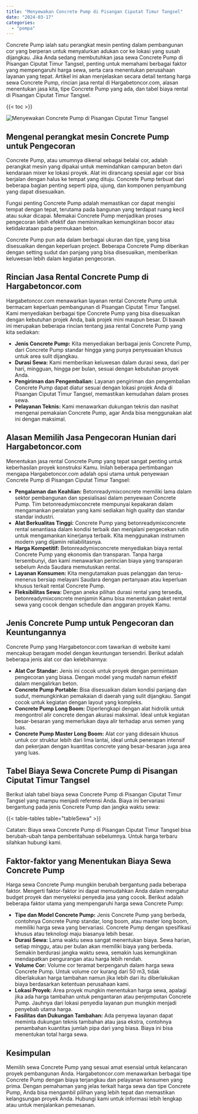 ```yaml
---
title: "Menyewakan Concrete Pump di Pisangan Ciputat Timur Tangsel"
date: "2024-03-17"
categories: 
  - "pompa"
---
```




Concrete Pump ialah satu perangkat mesin penting dalam pembangunan cor yang berperan untuk menyalurkan adukan cor ke lokasi yang susah dijangkau. Jika Anda sedang membutuhkan jasa sewa Concrete Pump di Pisangan Ciputat Timur Tangsel, penting untuk memahami berbagai faktor yang mempengaruhi harga sewa, serta cara menentukan perusahaan layanan yang tepat. Artikel ini akan menjelaskan secara detail tentang harga sewa Concrete Pump, rincian jasa rental di Hargabetoncor.com, alasan menentukan jasa kita, tipe Concrete Pump yang ada, dan tabel biaya rental di Pisangan Ciputat Timur Tangsel.

{{< toc >}}

![Menyewakan Concrete Pump di Pisangan Ciputat Timur Tangsel](https://hargareadymixid.github.io/pompa/concrete-pump%20(15).png)

## Mengenal perangkat mesin Concrete Pump untuk Pengecoran

Concrete Pump, atau umumnya dikenal sebagai belalai cor, adalah perangkat mesin yang dipakai untuk memindahkan campuran beton dari kendaraan mixer ke lokasi proyek. Alat ini dirancang spesial agar cor bisa berjalan dengan halus ke tempat yang dituju. Concrete Pump terbuat dari beberapa bagian penting seperti pipa, ujung, dan komponen penyambung yang dapat disesuaikan.

Fungsi penting Concrete Pump adalah memastikan cor dapat mengisi tempat dengan tepat, terutama pada bangunan yang terdapat ruang kecil atau sukar dicapai. Memakai Concrete Pump menjadikan proses pengecoran lebih efektif dan meminimalkan kemungkinan bocor atau ketidakrataan pada permukaan beton.

Concrete Pump pun ada dalam berbagai ukuran dan tipe, yang bisa disesuaikan dengan keperluan project. Beberapa Concrete Pump diberikan dengan setting sudut dan panjang yang bisa disesuaikan, memberikan keluwesan lebih dalam kegiatan pengecoran.

## Rincian Jasa Rental Concrete Pump di Hargabetoncor.com

Hargabetoncor.com menawarkan layanan rental Concrete Pump untuk bermacam keperluan pembangunan di Pisangan Ciputat Timur Tangsel. Kami menyediakan berbagai tipe Concrete Pump yang bisa disesuaikan dengan kebutuhan projek Anda, baik projek mini maupun besar. Di bawah ini merupakan beberapa rincian tentang jasa rental Concrete Pump yang kita sediakan:

- **Jenis Concrete Pump:** Kita menyediakan berbagai jenis Concrete Pump, dari Concrete Pump standar hingga yang punya penyesuaian khusus untuk area sulit dijangkau.
- **Durasi Sewa:** Kami memberikan keluwesan dalam durasi sewa, dari per hari, mingguan, hingga per bulan, sesuai dengan kebutuhan proyek Anda.
- **Pengiriman dan Pengembalian:** Layanan pengiriman dan pengembalian Concrete Pump dapat diatur sesuai dengan lokasi projek Anda di Pisangan Ciputat Timur Tangsel, memastikan kemudahan dalam proses sewa.
- **Pelayanan Teknis:** Kami menawarkan dukungan teknis dan nasihat mengenai pemakaian Concrete Pump, agar Anda bisa menggunakan alat ini dengan maksimal.

## Alasan Memilih Jasa Pengecoran Hunian dari Hargabetoncor.com

Menentukan jasa rental Concrete Pump yang tepat sangat penting untuk keberhasilan proyek konstruksi Kamu. Inilah beberapa pertimbangan mengapa Hargabetoncor.com adalah opsi utama untuk penyewaan Concrete Pump di Pisangan Ciputat Timur Tangsel:

- **Pengalaman dan Keahlian:** Betonreadymixconcrete memiliki lama dalam sektor pembangunan dan spesialisasi dalam penyewaan Concrete Pump. Tim betonreadymixconcrete mempunyai kepakaran dalam mengamankan peralatan yang kami sediakan high quality dan standar standar industri.
- **Alat Berkualitas Tinggi:** Concrete Pump yang betonreadymixconcrete rental senantiasa dalam kondisi terbaik dan menjalani pengecekan rutin untuk mengamankan kinerjanya terbaik. Kita menggunakan instrumen modern yang dijamin reliabilitasnya.
- **Harga Kompetitif:** Betonreadymixconcrete menyediakan biaya rental Concrete Pump yang ekonomis dan transparan. Tanpa harga tersembunyi, dan kami menawarkan perincian biaya yang transparan sebelum Anda Saudara memutuskan rental.
- **Layanan Konsumen:** Kita mengutamakan puas pelanggan dan terus-menerus bersiap melayani Saudara dengan pertanyaan atau keperluan khusus terkait rental Concrete Pump.
- **Fleksibilitas Sewa:** Dengan aneka pilihan durasi rental yang tersedia, betonreadymixconcrete menjamin Kamu bisa menentukan paket rental sewa yang cocok dengan schedule dan anggaran proyek Kamu.

## Jenis Concrete Pump untuk Pengecoran dan Keuntungannya

Concrete Pump yang Hargabetoncor.com tawarkan di website kami mencakup beragam model dengan keuntungan tersendiri. Berikut adalah beberapa jenis alat cor dan kelebihannya:

- **Alat Cor Standar:** Jenis ini cocok untuk proyek dengan permintaan pengecoran yang biasa. Dengan model yang mudah namun efektif dalam mengalirkan beton.
- **Concrete Pump Portable:** Bisa disesuaikan dalam kondisi panjang dan sudut, memungkinkan pemakaian di daerah yang sulit dijangkau. Sangat cocok untuk kegiatan dengan layout yang kompleks.
- **Concrete Pump Long Boom:** Diperlengkapi dengan alat hidrolik untuk mengontrol alir concrete dengan akurasi maksimal. Ideal untuk kegiatan besar-besaran yang memerlukan daya alir terhadap arus semen yang luas.
- **Concrete Pump Master Long Boom:** Alat cor yang didesain khusus untuk cor struktur lebih dari lima lantai, ideal untuk penerapan intensif dan pekerjaan dengan kuantitas concrete yang besar-besaran juga area yang luas.

## Tabel Biaya Sewa Concrete Pump di Pisangan Ciputat Timur Tangsel

Berikut ialah tabel biaya sewa Concrete Pump di Pisangan Ciputat Timur Tangsel yang mampu menjadi referensi Anda. Biaya ini bervariasi bergantung pada jenis Concrete Pump dan jangka waktu sewa:

{{< table-tables table="tableSewa" >}}

Catatan: Biaya sewa Concrete Pump di Pisangan Ciputat Timur Tangsel bisa berubah-ubah tanpa pemberitahuan sebelumnya. Untuk harga terbaru silahkan hubungi kami.

## Faktor-faktor yang Menentukan Biaya Sewa Concrete Pump

Harga sewa Concrete Pump mungkin berubah bergantung pada beberapa faktor. Mengerti faktor-faktor ini dapat memudahkan Anda dalam mengatur budget proyek dan menyeleksi penyedia jasa yang cocok. Berikut adalah beberapa faktor utama yang mempengaruhi harga sewa Concrete Pump:

- **Tipe dan Model Concrete Pump:** Jenis Concrete Pump yang berbeda, contohnya Concrete Pump standar, long boom, atau master long boom, memiliki harga sewa yang bervariasi. Concrete Pump dengan spesifikasi khusus atau teknologi maju biasanya lebih besar.
- **Durasi Sewa:** Lama waktu sewa sangat menentukan biaya. Sewa harian, setiap minggu, atau per bulan akan memiliki biaya yang berbeda. Semakin berdurasi jangka waktu sewa, semakin luas kemungkinan mendapatkan pengurangan atau harga lebih rendah.
- **Volume Cor:** Volume cor teramat berpengaruh dalam harga sewa Concrete Pump. Untuk volume cor kurang dari 50 m3, tidak diberlakukan harga tambahan namun jika lebih dari itu diberlakukan biaya berdasarkan ketentuan perusahaan kami.
- **Lokasi Proyek:** Area proyek mungkin menentukan harga sewa, apalagi jika ada harga tambahan untuk pengantaran atau penjemputan Concrete Pump. Jauhnya dari lokasi penyedia layanan pun mungkin menjadi penyebab utama harga.
- **Fasilitas dan Dukungan Tambahan:** Ada penyewa layanan dapat meminta dukungan teknis tambahan atau jasa ekstra, contohnya penambahan kuantitas jumlah pipa dari yang biasa. Biaya ini bisa menentukan total harga sewa.

## Kesimpulan

Memilih sewa Concrete Pump yang sesuai amat esensial untuk kelancaran proyek pembangunan Anda. Hargabetoncor.com menawarkan berbagai tipe Concrete Pump dengan biaya terjangkau dan pelayanan konsumen yang prima. Dengan pemahaman yang jelas terkait harga sewa dan tipe Concrete Pump, Anda bisa mengambil pilihan yang lebih tepat dan memastikan kelangsungan proyek Anda. Hubungi kami untuk informasi lebih lengkap atau untuk menjalankan pemesanan.

